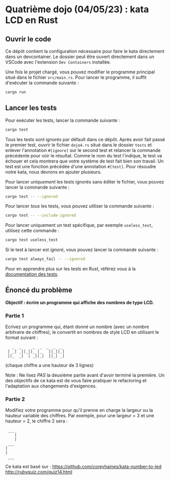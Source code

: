 # Quatrième dojo (04/05/23) : kata LCD en Rust

## Ouvrir le code

Ce dépôt contient la configuration nécessaire pour faire le kata directement dans un devcontainer. Le dossier peut être ouvert directement dans un VSCode avec l'extension `Dev Containers` installée.

Une fois le projet chargé, vous pouvez modifier le programme principal situé dans le fichier `src/main.rs`. Pour lancer le programme, il suffit d'exécuter la commande suivante :

```bash
cargo run
```

## Lancer les tests

Pour exécuter les tests, lancer la commande suivante :

```bash
cargo test
```

Tous les tests sont ignorés par défault dans ce dépôt. Après avoir fait passé le premier test, ouvrir le fichier `dojo4.rs` situé dans le dossier `tests` et enlever l'annotation `#[ignore]` sur le second test et relancer la commande précédente pour voir le résultat. Comme le nom du test l'indique, le test va échouer et cela montrera que votre système de test fait bien son travail. Un test est une fonction précédée d'une annotation `#[test]`. Pour résoudre notre kata, nous devrons en ajouter plusieurs.

Pour lancer _uniquement_ les tests ignorés sans éditer le fichier, vous pouvez lancer la commande suivante :

```bash
cargo test -- --ignored
```

Pour lancer _tous_ les tests, vous pouvez utiliser la commande suivante :

```bash
cargo test -- --include-ignored
```

Pour lancer uniquement un test spécifique, par exemple `useless_test`, utilisez cette commande :

```bash
cargo test useless_test
```

Si le test à lancer est _ignoré_, vous pouvez lancer la commande suivante :

```bash
cargo test always_fail -- --ignored
```

Pour en apprendre plus sur les tests en Rust, référez vous à la [documentation des tests][rust-tests].

[rust-tests]: https://doc.rust-lang.org/book/ch11-00-testing.html

## Énoncé du problème

**Objectif : écrire un programme qui affiche des nombres de type LCD.**

### Partie 1

Ecrivez un programme qui, étant donné un nombre (avec un nombre arbitraire de chiffres), le convertit en nombres de style LCD en utilisant le format suivant :

```
   _  _     _  _  _  _  _
 | _| _||_||_ |_   ||_||_|
 ||_  _|  | _||_|  ||_| _|
```

(chaque chiffre a une hauteur de 3 lignes)

Note : Ne lisez _PAS_ la deuxième partie avant d'avoir terminé la première. Un des objectifs de ce kata est de vous faire pratiquer le refactoring et l'adaptation aux changements d'exigences.

### Partie 2

Modifiez votre programme pour qu'il prenne en charge la largeur ou la hauteur variable des chiffres.
Par exemple, pour une largeur = 3 et une hauteur = 2, le chiffre 2 sera :

```
 ___
    |
    |
 ___
|
|
 ___
```

Ce kata est basé sur :
<https://github.com/coreyhaines/kata-number-to-led>
<http://rubyquiz.com/quiz14.html>
